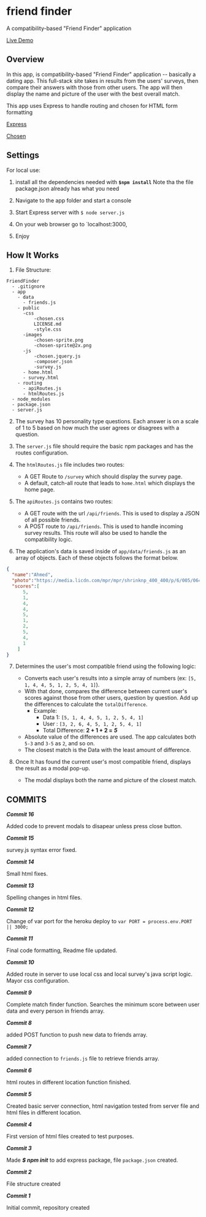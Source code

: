 # friend finder

A compatibility-based "Friend Finder" application

[Live Demo](https://mc-friend-finder.herokuapp.com/)

## Overview

In this app, is compatibility-based "Friend Finder" application -- basically a dating app. This full-stack site takes in results from the users' surveys, then compare their answers with those from other users. The app will then display the name and picture of the user with the best overall match.
 
This app uses Express to handle routing and chosen for HTML form  formatting

[Express](https://www.npmjs.com/package/express)

[Chosen](https://harvesthq.github.io/chosen/)


## Settings

For local use:

1. install all the dependencies needed with **`$npm install`**  Note tha the file package.json already has what you need

2. Navigate to the app folder and start a console

3. Start Express server with `$ node server.js`

4. On your web browser go to `localhost:3000,

5. Enjoy



## How It Works

1. File Structure:

  ```
  FriendFinder
    - .gitignore
    - app
      - data
        - friends.js
      - public
        -css
            -chosen.css
            LICENSE.md
            -style.css
        -images
            -chosen-sprite.png
            -chosen-sprite@2x.png
        -js
            -chosen.jquery.js
            -composer.json
            -survey.js
        - home.html
        - survey.html
      - routing
        - apiRoutes.js
        - htmlRoutes.js
    - node_modules
    - package.json
    - server.js
  ```
2. The survey has 10 personality type questions. Each answer is on a scale of 1 to 5 based on how much the user agrees or disagrees with a question.

3. The `server.js` file should require the basic npm packages and has the routes configuration.

4. The `htmlRoutes.js` file includes two routes:

   * A GET Route to `/survey` which should display the survey page.
   * A default, catch-all route that leads to `home.html` which displays the home page.

5. The `apiRoutes.js` contains two routes:

   * A GET route with the url `/api/friends`. This is used to display a JSON of all possible friends.
   * A POST route to `/api/friends`. This is used to handle incoming survey results. This route will also be used to handle the compatibility logic.

6. The application's data is saved inside of `app/data/friends.js` as an array of objects. Each of these objects  follows the format below.

```json
{
  "name":"Ahmed",
  "photo":"https://media.licdn.com/mpr/mpr/shrinknp_400_400/p/6/005/064/1bd/3435aa3.jpg",
  "scores":[
      5,
      1,
      4,
      4,
      5,
      1,
      2,
      5,
      4,
      1
    ]
}
```

7. Determines the user's most compatible friend using the following logic:

   * Converts each user's results into a simple array of numbers (ex: `[5, 1, 4, 4, 5, 1, 2, 5, 4, 1]`).
   * With that done, compares the difference between current user's scores against those from other users, question by question. Add up the differences to calculate the `totalDifference`.
     * Example:
       * Data 1: `[5, 1, 4, 4, 5, 1, 2, 5, 4, 1]`
       * User : `[3, 2, 6, 4, 5, 1, 2, 5, 4, 1]`
       * Total Difference: **2 + 1 + 2 =** **_5_**
   * Absolute value of the differences are used. The app calculates both `5-3` and `3-5` as `2`, and so on.
   * The closest match is the Data with the least amount of difference.

8. Once It has found the current user's most compatible friend, displays the result as a modal pop-up.
   * The modal displays both the name and picture of the closest match.


## COMMITS

**_Commit 16_**

Added code to prevent modals to disapear unless press close button.

**_Commit 15_**

survey.js syntax error fixed.

**_Commit 14_**

Small html fixes.


**_Commit 13_**

Spelling changes in html files.


**_Commit 12_**

Change of var port for the heroku deploy to `var PORT = process.env.PORT || 3000;`


**_Commit 11_**

Final code formatting, Readme file updated.

**_Commit 10_**

Added route in server to use local css and local survey's java script logic. Mayor css configuration.

**_Commit 9_**

Complete match finder function. Searches the minimum score between user data and every person in friends array.

**_Commit 8_**

added POST function to push new data to friends array.

**_Commit 7_**

added connection to `friends.js` file to retrieve friends array.

**_Commit 6_**

html routes in different location function finished.

**_Commit 5_**

Created basic server connection, html navigation tested from server file and html files in different location. 


**_Commit 4_**

First version of html files created to test purposes.

**_Commit 3_**

Made **_$ npm init_** to add express package,  file `package.json`
 created.

**_Commit 2_**

File structure created

**_Commit 1_**

Initial commit, repository created


